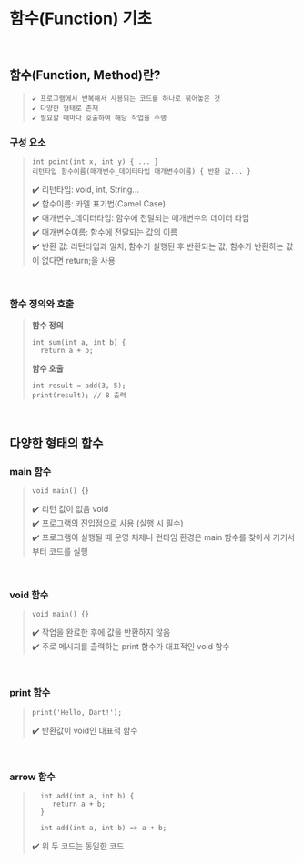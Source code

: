 함수(Function) 기초
=============

<br/>

## 함수(Function, Method)란?   
> ```
>✔️ 프로그램에서 반복해서 사용되는 코드를 하나로 묶어놓은 것
>✔️ 다양한 형태로 존재   
>✔️ 필요할 때마다 호출하여 해당 작업을 수행
> ```

### 구성 요소
> ```
> int point(int x, int y) { ... }
> 리턴타입 함수이름(매개변수_데이터타입 매개변수이름) { 반환 값... }
> ```  
>✔️ 리턴타입: void, int, String...     
>✔️ 함수이름: 카멜 표기법(Camel Case)   
>✔️ 매개변수_데이터타입: 함수에 전달되는 매개변수의 데이터 타입   
>✔️ 매개변수이름: 함수에 전달되는 값의 이름   
>✔️ 반환 값: 리턴타입과 일치, 함수가 실행된 후 반환되는 값, 함수가 반환하는 값이 없다면 return;을 사용   

<br/>

### 함수 정의와 호출
> **함수 정의**
> ```
> int sum(int a, int b) {
>   return a + b;
> ```  
>
> **함수 호출**   
> ```
> int result = add(3, 5);
> print(result); // 8 출력
> ```  

<br/>

## 다양한 형태의 함수
### main 함수    
> ```
> void main() {} 
> ```
>✔️ 리턴 값이 없음 void    
>✔️ 프로그램의 진입점으로 사용 (실행 시 필수)  
>✔️ 프로그램이 실행될 때 운영 체제나 런타임 환경은 main 함수를 찾아서 거기서부터 코드를 실행

<br/>

### void 함수
> ```
> void main() {} 
> ```
>✔️ 작업을 완료한 후에 값을 반환하지 않음  
>✔️ 주로 메시지를 출력하는 print 함수가 대표적인 void 함수  

<br/>

### print 함수    
> ```
> print('Hello, Dart!');
> ```
>✔️ 반환값이 void인 대표적 함수    

<br/>

### arrow 함수    
> ```
>   int add(int a, int b) {   
>      return a + b;   
>   }
>   
>   int add(int a, int b) => a + b;
> ```
>✔️ 위 두 코드는 동일한 코드  

<br/>
